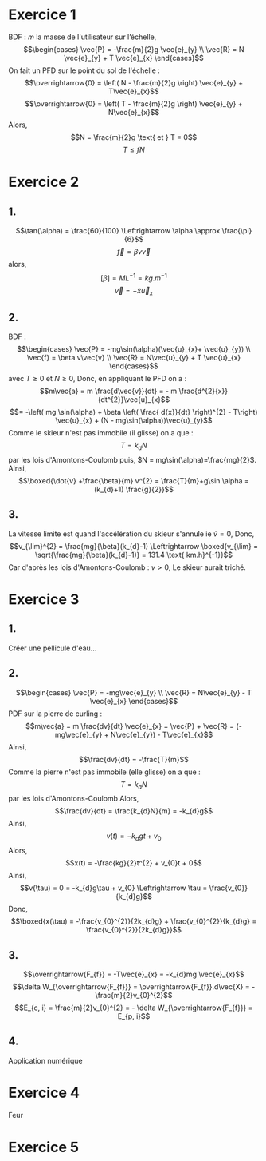 # Exercice 1 
BDF : 
$m$ la masse de l'utilisateur sur l’échelle, 
$$\begin{cases}
\vec{P} = -\frac{m}{2}g \vec{e}_{y} \\
\vec{R} = N \vec{e}_{y} + T \vec{e}_{x}
\end{cases}$$
On fait un PFD sur le point du sol de l'échelle : 
$$\overrightarrow{0} = \left( N - \frac{m}{2}g \right) \vec{e}_{y} + T\vec{e}_{x}$$
$$\overrightarrow{0} = \left( T - \frac{m}{2}g \right) \vec{e}_{y} + N\vec{e}_{x}$$
Alors, 
$$N = \frac{m}{2}g \text{ et } T = 0$$
$$T\leq fN $$

# Exercice 2
## 1.
$$\tan(\alpha) = \frac{60}{100} \Leftrightarrow \alpha \approx \frac{\pi}{6}$$
$$\vec{f} = \beta v\vec{v}$$
alors,
$$[\beta] = ML^{-1} = kg.m^{-1}$$
$$\vec{v} = -\dot{x} \vec{u}_{x}$$

## 2.
BDF : 
$$\begin{cases}
\vec{P} = -mg\sin(\alpha)(\vec{u}_{x}+ \vec{u}_{y}) \\
\vec{f} = \beta v\vec{v} \\
\vec{R} = N\vec{u}_{y} + T \vec{u}_{x}
\end{cases}$$
avec $T\geq0$ et $N \geq 0$, 
Donc, en appliquant le PFD on a : 
$$m\vec{a} = m \frac{d\vec{v}}{dt} = - m \frac{d^{2}{x}}{dt^{2}}\vec{u}_{x}$$
$$= -\left( mg \sin(\alpha) + \beta \left( \frac{ d{x}}{dt} \right)^{2} - T\right) \vec{u}_{x} + (N - mg\sin(\alpha))\vec{u}_{y}$$
Comme le skieur n'est pas immobile (il glisse) on a que : 
$$T = k_{d}N$$
par les lois d'Amontons-Coulomb 
puis, $N = mg\sin(\alpha)=\frac{mg}{2}$. 
Ainsi, 
$$\boxed{\dot{v} +\frac{\beta}{m}  v^{2} = \frac{T}{m}+g\sin \alpha =(k_{d}+1) \frac{g}{2}}$$

## 3.
La vitesse limite est quand l'accélération du skieur s'annule ie $\dot{v}= 0$, Donc, 
$$v_{\lim}^{2} = \frac{mg}{\beta}(k_{d}-1) \Leftrightarrow \boxed{v_{\lim} = \sqrt{\frac{mg}{\beta}(k_{d}-1)} = 131.4 \text{ km.h}^{-1}}$$
Car d'après les lois d'Amontons-Coulomb : $v > 0$, 
Le skieur aurait triché.

# Exercice 3
## 1.
Créer une pellicule d'eau...

## 2.
$$\begin{cases}
\vec{P} = -mg\vec{e}_{y} \\
\vec{R} = N\vec{e}_{y} - T \vec{e}_{x}
\end{cases}$$
PDF sur la pierre de curling : 
$$m\vec{a} = m \frac{dv}{dt} \vec{e}_{x} = \vec{P} + \vec{R} = (-mg\vec{e}_{y} + N\vec{e}_{y}) - T\vec{e}_{x}$$
Ainsi, 
$$\frac{dv}{dt} = -\frac{T}{m}$$
Comme la pierre n'est pas immobile (elle glisse) on a que : 
$$T = k_{d}N$$
par les lois d'Amontons-Coulomb
Alors, 
$$\frac{dv}{dt} = \frac{k_{d}N}{m} = -k_{d}g$$
Ainsi, 
$$v(t) = -k_{d}gt + v_{0}$$
Alors, 
$$x(t) = -\frac{kg}{2}t^{2} + v_{0}t + 0$$
Ainsi, 
$$v(\tau) = 0 = -k_{d}g\tau + v_{0} \Leftrightarrow \tau = \frac{v_{0}}{k_{d}g}$$
Donc, 
$$\boxed{x(\tau) = -\frac{v_{0}^{2}}{2k_{d}g} + \frac{v_{0}^{2}}{k_{d}g} = \frac{v_{0}^{2}}{2k_{d}g}}$$

## 3.
$$\overrightarrow{F_{f}} = -T\vec{e}_{x} = -k_{d}mg \vec{e}_{x}$$
$$\delta W_{\overrightarrow{F_{f}}} = \overrightarrow{F_{f}}.d\vec{X} = -\frac{m}{2}v_{0}^{2}$$
$$E_{c, i} = \frac{m}{2}v_{0}^{2} = - \delta W_{\overrightarrow{F_{f}}} = E_{p, i}$$

## 4.
Application numérique

# Exercice 4
Feur

# Exercice 5
